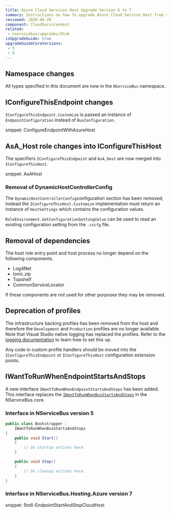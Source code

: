 ```yaml
---
title: Azure Cloud Services Host Upgrade Version 6 to 7
summary: Instructions on how to upgrade Azure Cloud Service Host from version 6 to 7.
reviewed: 2020-06-29
component: CloudServicesHost
related:
 - nservicebus/upgrades/5to6
isUpgradeGuide: true
upgradeGuideCoreVersions:
 - 5
 - 6
---
```



## Namespace changes

All types specified in this document are now in the `NServiceBus` namespace.


## IConfigureThisEndpoint changes

`IConfigureThisEndpoint.Customize` is passed an instance of `EndpointConfiguration` instead of `BusConfiguration`.

snippet: ConfigureEndpointWithAzureHost


## AsA_Host role changes into IConfigureThisHost

The specifiers `IConfigureThisEndpoint` and `AsA_Host` are now merged into `IConfigureThisHost`.

snippet: AsAHost


### Removal of DynamicHostControllerConfig

The `DynamicHostControllerConfig`configuration section has been removed; instead the `IConfigureThisHost.Customize` implementation must return an instance of `HostSettings` which contains the configuration values.

`RoleEnvironment.GetConfigurationSettingValue` can be used to read an existing configuration setting from the `.cscfg` file.


## Removal of dependencies

The host role entry point and host process no longer depend on the following components.

 * Log4Net
 * Ionic.zip
 * Topshelf
 * CommonServiceLocator

If these components are not used for other purposes they may be removed.


## Deprecation of profiles

The infrastructure backing profiles has been removed from the host and therefore the `Development` and `Production` profiles are no longer available. Note that Visual Studio native logging has replaced the profiles. Refer to the [logging documentation](/nservicebus/hosting/cloud-services-host/logging.md) to learn how to set this up.

Any code in custom profile handlers should be moved into the `IConfigureThisEndpoint` or `IConfigureThisHost` configuration extension points.


## IWantToRunWhenEndpointStartsAndStops

A new interface `IWantToRunWhenEndpointStartsAndStops` has been added. This interface replaces the [`IWantToRunWhenBusStartsAndStops`](/nservicebus/lifecycle/endpointstartandstop.md) in the NServiceBus core.


### Interface in NServiceBus version 5

```csharp
public class Bootstrapper :
    IWantToRunWhenBusStartsAndStops
{
    public void Start()
    {
        // Do startup actions here.
    }

    public void Stop()
    {
        // Do cleanup actions here.
    }
}
```


### Interface in NServiceBus.Hosting.Azure version 7

snippet: 5to6-EndpointStartAndStopCloudHost
